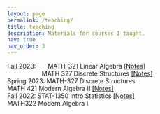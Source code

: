 ```yaml
---
layout: page
permalink: /teaching/
title: teaching
description: Materials for courses I taught. 
nav: true
nav_order: 3
---
```


Fall 2023:  &nbsp;  &nbsp;  &nbsp; MATH-321 Linear Algebra <a href="../assets/pdf/ma1.pdf">[Notes]</a> <br />
&nbsp; &nbsp; &nbsp; &nbsp; &nbsp; &nbsp; &nbsp; &nbsp; &nbsp; &nbsp; MATH 327 Discrete Structures <a href="../assets/pdf/ds.pdf">[Notes]</a> <br />
Spring 2023: MATH-327 Discrete Structures <br /> 
             MATH 421 Modern Algebra II <a href="../assets/pdf/ma2.pdf">[Notes]</a><br />
Fall 2022:   STAT-1350 Intro Statistics <a href="../assets/pdf/is.pdf">[Notes]</a> <br /> 
             MATH322 Modern Algebra I
